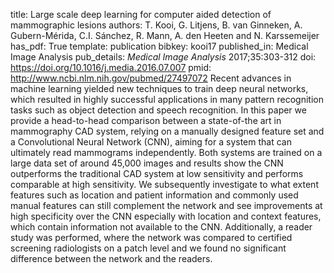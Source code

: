 title: Large scale deep learning for computer aided detection of mammographic lesions
authors: T. Kooi, G. Litjens, B. van Ginneken, A. Gubern-Mérida, C.I. Sánchez, R. Mann, A. den Heeten and N. Karssemeijer
has_pdf: True
template: publication
bibkey: kooi17
published_in: Medical Image Analysis
pub_details: <i>Medical Image Analysis</i> 2017;35:303-312
doi: https://doi.org/10.1016/j.media.2016.07.007
pmid: http://www.ncbi.nlm.nih.gov/pubmed/27497072
Recent advances in machine learning yielded new techniques to train deep neural networks, which resulted in highly successful applications in many pattern recognition tasks such as object detection and speech recognition. In this paper we provide a head-to-head comparison between a state-of-the art in mammography CAD system, relying on a manually designed feature set and a Convolutional Neural Network (CNN), aiming for a system that can ultimately read mammograms independently. Both systems are trained on a large data set of around 45,000 images and results show the CNN outperforms the traditional CAD system at low sensitivity and performs comparable at high sensitivity. We subsequently investigate to what extent features such as location and patient information and commonly used manual features can still complement the network and see improvements at high specificity over the CNN especially with location and context features, which contain information not available to the CNN. Additionally, a reader study was performed, where the network was compared to certified screening radiologists on a patch level and we found no significant difference between the network and the readers.

